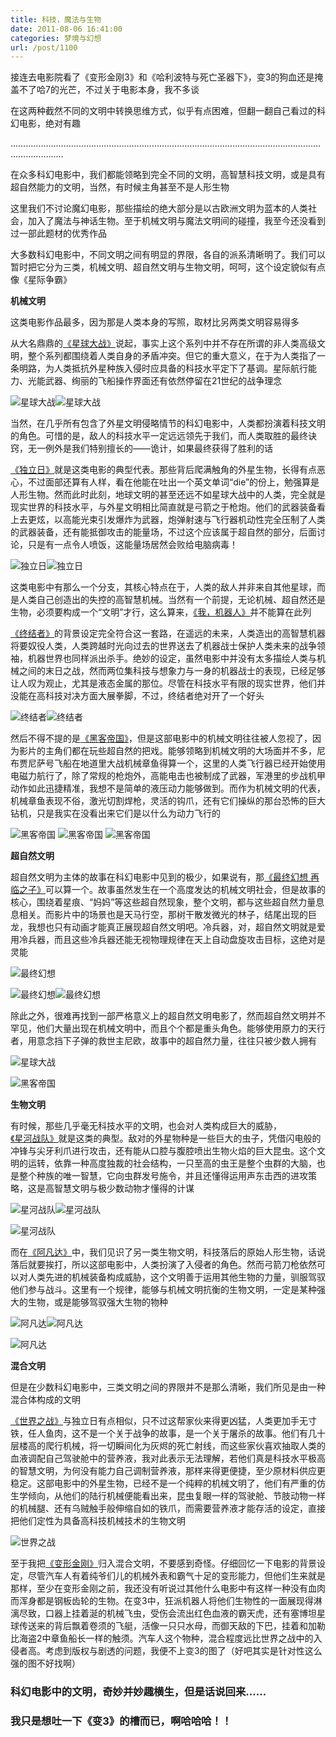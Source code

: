 ```yaml
---
title: 科技，魔法与生物
date: 2011-08-06 16:41:00
categories: 梦境与幻想
url: /post/1100
---
```


接连去电影院看了《变形金刚3》和《哈利波特与死亡圣器下》，变3的狗血还是掩盖不了哈7的光芒，不过关于电影本身，我不多谈

在这两种截然不同的文明中转换思维方式，似乎有点困难，但翻一翻自己看过的科幻电影，绝对有趣

………………………………………………………………………………………………………………………………

在众多科幻电影中，我们都能领略到完全不同的文明，高智慧科技文明，或是具有超自然能力的文明，当然，有时候主角甚至不是人形生物

这里我们不讨论魔幻电影，那些描绘的绝大部分是以古欧洲文明为蓝本的人类社会，加入了魔法与神话生物。至于机械文明与魔法文明间的碰撞，我至今还没看到过一部此题材的优秀作品

大多数科幻电影中，不同文明之间有明显的界限，各自的派系清晰明了。我们可以暂时把它分为三类，机械文明、超自然文明与生物文明，呵呵，这个设定貌似有点像《星际争霸》

**机械文明**

这类电影作品最多，因为那是人类本身的写照，取材比另两类文明容易得多

从大名鼎鼎的[《星球大战》](http://movie.douban.com/subject/1294362/ "星球大战前传1：幽灵的威胁")说起，事实上这个系列中并不存在所谓的非人类高级文明，整个系列都围绕着人类自身的矛盾冲突。但它的重大意义，在于为人类指了一条明路，为人类抵抗外星种族入侵时应具备的科技水平定下了基调。星际航行能力、光能武器、绚丽的飞船操作界面还有依然停留在21世纪的战争理念

![](https://storageapi.fleek.co/0a3a8890-e65e-47ce-93d7-0442b9209d38-bucket/blog/posts/2011-08/08-06/1.jpg "星球大战")![](https://storageapi.fleek.co/0a3a8890-e65e-47ce-93d7-0442b9209d38-bucket/blog/posts/2011-08/08-06/2.jpg "星球大战")

当然，在几乎所有包含了外星文明侵略情节的科幻电影中，人类都扮演着科技文明的角色。可惜的是，敌人的科技水平一定远远领先于我们，而人类取胜的最终诀窍，无一例外是我们特别擅长的——诡计，如果最终获得了胜利的话

[《独立日》](http://movie.douban.com/subject/1293013/ "独立日")就是这类电影的典型代表。那些背后爬满触角的外星生物，长得有点恶心，不过面部还算有人样，看在他能在吐出一个英文单词“die”的份上，勉强算是人形生物。然而此时此刻，地球文明的甚至还远不如星球大战中的人类，完全就是现实世界的科技水平，与外星文明相比简直就是弓箭之于枪炮。他们的武器装备看上去更炫，以高能光束引发爆炸为武器，炮弹射速与飞行器机动性完全压制了人类的武器装备，还有能抵御攻击的能量场，不过这个应该属于超自然的部分，后面讨论，只是有一点令人喷饭，这能量场居然会败给电脑病毒！

![](https://storageapi.fleek.co/0a3a8890-e65e-47ce-93d7-0442b9209d38-bucket/blog/posts/2011-08/08-06/3.jpg "独立日")![](https://storageapi.fleek.co/0a3a8890-e65e-47ce-93d7-0442b9209d38-bucket/blog/posts/2011-08/08-06/4.jpg "独立日")

这类电影中有那么一个分支，其核心特点在于，人类的敌人并非来自其他星球，而是人类自己创造出的失控的高智慧机械。当然有一个前提，无论机械、超自然还是生物，必须要构成一个“文明”才行，这么算来，[《我，机器人》](http://movie.douban.com/subject/1308843/ "我，机器人")并不能算在此列

[《终结者》](http://movie.douban.com/subject/1291844/ "终结者2：审判日")的背景设定完全符合这一套路，在遥远的未来，人类造出的高智慧机器将要奴役人类，人类跨越时光向过去的世界送去了机器战士保护人类未来的战争领袖，机器世界也同样派出杀手。绝妙的设定，虽然电影中并没有太多描绘人类与机械之间的末日之战，然而两位集科技与想象力与一身的机器战士的表现，已经足够让人叹为观止，尤其是液态金属的那位。尽管在科技水平有限的现实世界，他们并没能在高科技对决方面大展拳脚，不过，终结者绝对开了一个好头

![](https://storageapi.fleek.co/0a3a8890-e65e-47ce-93d7-0442b9209d38-bucket/blog/posts/2011-08/08-06/5.jpg "终结者")![](https://storageapi.fleek.co/0a3a8890-e65e-47ce-93d7-0442b9209d38-bucket/blog/posts/2011-08/08-06/6.jpg "终结者")

然后不得不提的是[《黑客帝国》](http://movie.douban.com/subject/1291843/ "黑客帝国")，但是这部电影中的机械文明往往被人忽视了，因为影片的主角们都在玩些超自然的把戏。能够领略到机械文明的大场面并不多，尼布贾尼萨号飞船在地道里大战机械章鱼得算一个，这里的人类飞行器已经开始使用电磁力航行了，除了常规的枪炮外，高能电击也被制成了武器，军港里的步战机甲动作如此迅捷精准，我想不是简单的液压动力能够做到。而作为机械文明的代表，机械章鱼表现不俗，激光切割焊枪，灵活的钩爪，还有它们操纵的那台恐怖的巨大钻机，只是我实在没看出来它们是以什么为动力飞行的

![](https://storageapi.fleek.co/0a3a8890-e65e-47ce-93d7-0442b9209d38-bucket/blog/posts/2011-08/08-06/7.jpg "黑客帝国") ![](https://storageapi.fleek.co/0a3a8890-e65e-47ce-93d7-0442b9209d38-bucket/blog/posts/2011-08/08-06/8.jpg "黑客帝国") ![](https://storageapi.fleek.co/0a3a8890-e65e-47ce-93d7-0442b9209d38-bucket/blog/posts/2011-08/08-06/9.jpg "黑客帝国")

**超自然文明**

超自然文明为主体的故事在科幻电影中见到的极少，如果说有，那[《最终幻想 再临之子》](http://movie.douban.com/subject/1422063/ "最终幻想VII 圣子降临")可以算一个。故事虽然发生在一个高度发达的机械文明社会，但是故事的核心，围绕着星痕、“妈妈”等这些超自然现象，整个文明，都与这些超自然力量息息相关。而影片中的场景也是天马行空，那树干散发微光的林子，结尾出现的巨龙，我想也只有动画才能真正展现超自然文明吧。冷兵器，对，超自然文明就是爱用冷兵器，而且这些冷兵器还能无视物理规律在天上自动盘旋攻击目标，这绝对是灵能

![](https://storageapi.fleek.co/0a3a8890-e65e-47ce-93d7-0442b9209d38-bucket/blog/posts/2011-08/08-06/10.jpg "最终幻想")

![](https://storageapi.fleek.co/0a3a8890-e65e-47ce-93d7-0442b9209d38-bucket/blog/posts/2011-08/08-06/11.jpg "最终幻想")![](https://storageapi.fleek.co/0a3a8890-e65e-47ce-93d7-0442b9209d38-bucket/blog/posts/2011-08/08-06/12.jpg "最终幻想")

除此之外，很难再找到一部严格意义上的超自然文明电影了，然而超自然文明并不罕见，他们大量出现在机械文明中，而且个个都是重头角色。能够使用原力的天行者，用意念挡下子弹的救世主尼欧，故事中的超自然力量，往往只被少数人拥有

![](https://storageapi.fleek.co/0a3a8890-e65e-47ce-93d7-0442b9209d38-bucket/blog/posts/2011-08/08-06/13.jpg "星球大战")

![](https://storageapi.fleek.co/0a3a8890-e65e-47ce-93d7-0442b9209d38-bucket/blog/posts/2011-08/08-06/14.jpg "黑客帝国")

**生物文明**

有时候，那些几乎毫无科技水平的文明，也会对人类构成巨大的威胁，[《星河战队》](http://movie.douban.com/subject/1295384/ "星河战队")就是这类的典型。敌对的外星物种是一些巨大的虫子，凭借闪电般的冲锋与尖牙利爪进行攻击，还有能从口腔与腹腔喷出生物火焰的巨大昆虫。这个文明的运转，依靠一种高度独裁的社会结构，一只至高的虫王是整个虫群的大脑，也是整个种族的唯一智慧，它向虫群发号施令，并且还懂得运用声东击西的进攻策略，这是高智慧文明与极少数动物才懂得的计谋

![](https://storageapi.fleek.co/0a3a8890-e65e-47ce-93d7-0442b9209d38-bucket/blog/posts/2011-08/08-06/15.jpg "星河战队")![](https://storageapi.fleek.co/0a3a8890-e65e-47ce-93d7-0442b9209d38-bucket/blog/posts/2011-08/08-06/16.jpg "星河战队")

![](https://storageapi.fleek.co/0a3a8890-e65e-47ce-93d7-0442b9209d38-bucket/blog/posts/2011-08/08-06/17.jpg "星河战队")

而在[《阿凡达》](http://movie.douban.com/subject/1652587/ "阿凡达")中，我们见识了另一类生物文明，科技落后的原始人形生物，话说落后就要挨打，所以这部电影中，人类扮演了入侵者的角色。然而弓箭刀枪依然可以对人类先进的机械装备构成威胁，这个文明善于运用其他生物的力量，驯服驾驭他们参与战斗。这里有一个规律，能够与机械文明抗衡的生物文明，一定是某种强大的生物，或是能够驾驭强大生物的物种

![](https://storageapi.fleek.co/0a3a8890-e65e-47ce-93d7-0442b9209d38-bucket/blog/posts/2011-08/08-06/18.jpg "阿凡达")![](https://storageapi.fleek.co/0a3a8890-e65e-47ce-93d7-0442b9209d38-bucket/blog/posts/2011-08/08-06/19.jpg "阿凡达")

![](https://storageapi.fleek.co/0a3a8890-e65e-47ce-93d7-0442b9209d38-bucket/blog/posts/2011-08/08-06/20.jpg "阿凡达")

**混合文明**

但是在少数科幻电影中，三类文明之间的界限并不是那么清晰，我们所见是由一种混合体构成的文明

[《世界之战》](http://movie.douban.com/subject/1309044/ "世界之战")与独立日有点相似，只不过这帮家伙来得更凶猛，人类更加手无寸铁，任人鱼肉，这不是一个关于战争的故事，是一个关于屠杀的故事。他们有几十层楼高的爬行机械，将一切瞬间化为灰烬的死亡射线，而这些家伙喜欢抽取人类的血液调配自己驾驶舱中的营养液，我对此表示无法理解，若他们真是科技水平极高的智慧文明，为何没有能力自己调制营养液，那样来得更便捷，至少原材料供应更稳定。这部电影中的外星生物，已经不是一个纯粹的机械文明了，他们有严重的仿生学倾向，从他们的陆行机械便能看出来，昆虫复眼一样的驾驶舱、节肢动物一样的机械腿、还有乌贼触手般伸缩自如的铁爪，而需要营养液才能存活的设定，直接把他们定性为具备高科技机械技术的生物文明

![](https://storageapi.fleek.co/0a3a8890-e65e-47ce-93d7-0442b9209d38-bucket/blog/posts/2011-08/08-06/21.jpg "世界之战")

至于我把[《变形金刚》](http://movie.douban.com/subject/3610047/ "变形金刚3：月黑之夜")归入混合文明，不要感到奇怪。仔细回忆一下电影的背景设定，尽管汽车人有着纯爷们儿的机械外表和霸气十足的变形能力，但他们生来就是那样，至少在变形金刚之前，我还没有听说过其他什么电影中有这样一种没有血肉而浑身都是钢板齿轮的生物。在变3中，狂派机器人将他们生物性的一面展现得淋漓尽致，口器上挂着涎的机械飞虫，受伤会流出红色血液的霸天虎，还有塞博坦星球传送来的背后飘着卷须的飞艇，活像一只只水母，而御天敌的下巴，挂着和加勒比海盗2中章鱼船长一样的触须。汽车人这个物种，混合程度远比世界之战中的入侵者高。考虑到版权与剧透的问题，我便不上变3的图了（好吧其实是针对性这么强的图不好找啊）

### 科幻电影中的文明，奇妙并妙趣横生，但是话说回来……

### 我只是想吐一下《变3》的槽而已，啊哈哈哈！！